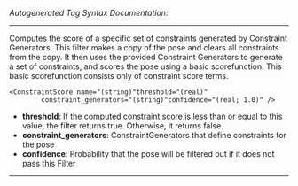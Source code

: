 _Autogenerated Tag Syntax Documentation:_

---
Computes the score of a specific set of constraints generated by Constraint Generators. This filter makes a copy of the pose and clears all constraints from the copy. It then uses the provided Constraint Generators to generate a set of constraints, and scores the pose using a basic scorefunction. This basic scorefunction consists only of constraint score terms.

```
<ConstraintScore name="(string)"threshold="(real)"
        constraint_generators="(string)"confidence="(real; 1.0)" />
```

-   **threshold**: If the computed constraint score is less than or equal to this value, the filter returns true. Otherwise, it returns false.
-   **constraint_generators**: ConstraintGenerators that define constraints for the pose
-   **confidence**: Probability that the pose will be filtered out if it does not pass this Filter

---
